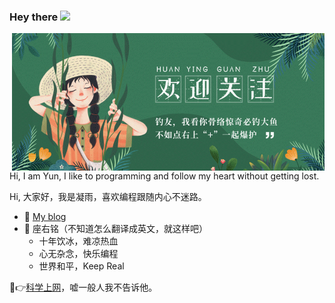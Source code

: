 ### Hey there <img src="https://media.giphy.com/media/hvRJCLFzcasrR4ia7z/giphy.gif" width="25px">

<img align="right" alt="GIF" src="https://github.com/ningyu1/ningyu1/blob/main/images/plus.gif?raw=true" width="500" height="220" />

Hi, I am Yun, I like to programming and follow my heart without getting lost.

Hi, 大家好，我是凝雨，喜欢编程跟随内心不迷路。

- :memo: [My blog](https://ningyu1.github.io)
- 🌸 座右铭（不知道怎么翻译成英文，就这样吧）
  - 十年饮冰，难凉热血
  - 心无杂念，快乐编程
  - 世界和平，Keep Real

🤫👉[科学上网](https://hideu.app/?f=dn613)，嘘一般人我不告诉他。
